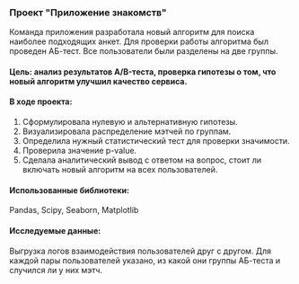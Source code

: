 ### Проект "Приложение знакомств"
Команда приложения разработала новый алгоритм для поиска наиболее подходящих анкет. Для проверки работы алгоритма был проведен АБ-тест. Все пользователи были разделены на две группы. 
#### Цель: анализ результатов A/B-теста, проверка гипотезы о том, что новый алгоритм улучшил качество сервиса.
#### В ходе проекта:
1. Сформулировала нулевую и альтернативную гипотезы.
2. Визуализировала распределение мэтчей по группам.
3. Определила нужный статистический тест для проверки значимости.
4. Проверила значение p-value.
5. Сделала аналитический вывод с ответом на вопрос, стоит ли включать новый алгоритм на всех пользователей.
#### Использованные библиотеки:
Pandas, Scipy, Seaborn, Matplotlib
#### Исследуемые данные:
Выгрузка логов взаимодействия пользователей друг с другом. Для каждой пары пользователей указано, из какой они группы АБ-теста и случился ли у них мэтч.

